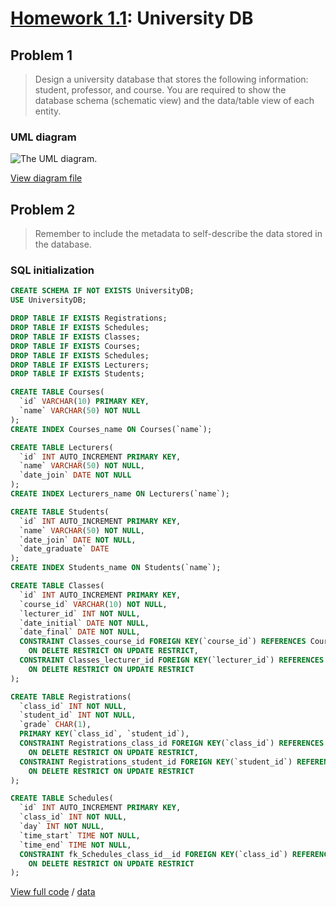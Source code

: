 # [Homework 1.1](https://github.com/hendraanggrian/IIT-CS425/blob/assets/assignments/hw1.docx): University DB

## Problem 1

> Design a university database that stores the following information: student,
  professor, and course. You are required to show the database schema (schematic
  view) and the data/table view of each entity.

### UML diagram

![The UML diagram.](https://github.com/hendraanggrian/IIT-CS425/raw/assets/university-db/uml.svg)

[View diagram file](https://github.com/hendraanggrian/IIT-CS425/blob/main/university-db/uml.drawio)

## Problem 2

> Remember to include the metadata to self-describe the data stored in the
  database.

### SQL initialization

```sql
CREATE SCHEMA IF NOT EXISTS UniversityDB;
USE UniversityDB;

DROP TABLE IF EXISTS Registrations;
DROP TABLE IF EXISTS Schedules;
DROP TABLE IF EXISTS Classes;
DROP TABLE IF EXISTS Courses;
DROP TABLE IF EXISTS Schedules;
DROP TABLE IF EXISTS Lecturers;
DROP TABLE IF EXISTS Students;

CREATE TABLE Courses(
  `id` VARCHAR(10) PRIMARY KEY,
  `name` VARCHAR(50) NOT NULL
);
CREATE INDEX Courses_name ON Courses(`name`);

CREATE TABLE Lecturers(
  `id` INT AUTO_INCREMENT PRIMARY KEY,
  `name` VARCHAR(50) NOT NULL,
  `date_join` DATE NOT NULL
);
CREATE INDEX Lecturers_name ON Lecturers(`name`);

CREATE TABLE Students(
  `id` INT AUTO_INCREMENT PRIMARY KEY,
  `name` VARCHAR(50) NOT NULL,
  `date_join` DATE NOT NULL,
  `date_graduate` DATE
);
CREATE INDEX Students_name ON Students(`name`);

CREATE TABLE Classes(
  `id` INT AUTO_INCREMENT PRIMARY KEY,
  `course_id` VARCHAR(10) NOT NULL,
  `lecturer_id` INT NOT NULL,
  `date_initial` DATE NOT NULL,
  `date_final` DATE NOT NULL,
  CONSTRAINT Classes_course_id FOREIGN KEY(`course_id`) REFERENCES Courses(`id`)
    ON DELETE RESTRICT ON UPDATE RESTRICT,
  CONSTRAINT Classes_lecturer_id FOREIGN KEY(`lecturer_id`) REFERENCES Lecturers(`id`)
    ON DELETE RESTRICT ON UPDATE RESTRICT
);

CREATE TABLE Registrations(
  `class_id` INT NOT NULL,
  `student_id` INT NOT NULL,
  `grade` CHAR(1),
  PRIMARY KEY(`class_id`, `student_id`),
  CONSTRAINT Registrations_class_id FOREIGN KEY(`class_id`) REFERENCES Classes(`id`)
    ON DELETE RESTRICT ON UPDATE RESTRICT,
  CONSTRAINT Registrations_student_id FOREIGN KEY(`student_id`) REFERENCES Students(`id`)
    ON DELETE RESTRICT ON UPDATE RESTRICT
);

CREATE TABLE Schedules(
  `id` INT AUTO_INCREMENT PRIMARY KEY,
  `class_id` INT NOT NULL,
  `day` INT NOT NULL,
  `time_start` TIME NOT NULL,
  `time_end` TIME NOT NULL,
  CONSTRAINT fk_Schedules_class_id__id FOREIGN KEY(`class_id`) REFERENCES Classes(`id`)
    ON DELETE RESTRICT ON UPDATE RESTRICT
);
```

[View full code](https://github.com/hendraanggrian/IIT-CS425/blob/main/university-db/initialize.sql)
/ [data](https://github.com/hendraanggrian/IIT-CS425/blob/main/university-db/data.sql)
